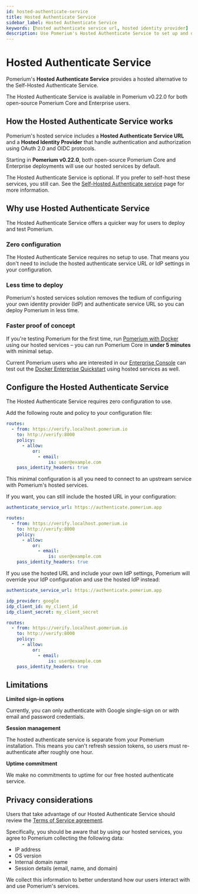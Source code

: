 ```yaml
---
id: hosted-authenticate-service
title: Hosted Authenticate Service
sidebar_label: Hosted Authenticate Service
keywords: [hosted authenticate service url, hosted identity provider]
description: Use Pomerium's Hosted Authenticate Service to set up and deploy Pomerium quickly.
---
```


# Hosted Authenticate Service

Pomerium's **Hosted Authenticate Service** provides a hosted alternative to the Self-Hosted Authenticate Service.

The Hosted Authenticate Service is available in Pomerium v0.22.0 for both open-source Pomerium Core and Enterprise users.

## How the Hosted Authenticate Service works

Pomerium's hosted service includes a **Hosted Authenticate Service URL** and a **Hosted Identity Provider** that handle authentication and authorization using OAuth 2.0 and OIDC protocols.

Starting in **Pomerium v0.22.0**, both open-source Pomerium Core and Enterprise deployments will use our hosted services by default.

The Hosted Authenticate Service is optional. If you prefer to self-host these services, you still can. See the [Self-Hosted Authenticate service](/docs/capabilities/self-hosted-authenticate-service) page for more information.

## Why use Hosted Authenticate Service

The Hosted Authenticate Service offers a quicker way for users to deploy and test Pomerium.

### Zero configuration

The Hosted Authenticate Service requires no setup to use. That means you don't need to include the hosted authenticate service URL or IdP settings in your configuration.

### Less time to deploy

Pomerium's hosted services solution removes the tedium of configuring your own identity provider (IdP) and authenticate service URL so you can deploy Pomerium in less time.

### Faster proof of concept

If you're testing Pomerium for the first time, run [Pomerium with Docker](/docs/quickstart) using our hosted services – you can run Pomerium Core in **under 5 minutes** with minimal setup.

Current Pomerium users who are interested in our [Enterprise Console](https://www.pomerium.com/enterprise-sales/) can test out the [Docker Enterprise Quickstart](/docs/deploy/enterprise/quickstart) using hosted services as well.

## Configure the Hosted Authenticate Service

The Hosted Authenticate Service requires zero configuration to use.

Add the following route and policy to your configuration file:

```yaml title=pomerium-config.yaml
routes:
  - from: https://verify.localhost.pomerium.io
    to: http://verify:8000
    policy:
      - allow:
          or:
            - email:
                is: user@example.com
    pass_identity_headers: true
```

This minimal configuration is all you need to connect to an upstream service with Pomerium's hosted services.

If you want, you can still include the hosted URL in your configuration:

```yaml title=pomerium-config.yaml
authenticate_service_url: https://authenticate.pomerium.app

routes:
  - from: https://verify.localhost.pomerium.io
    to: http://verify:8000
    policy:
      - allow:
          or:
            - email:
                is: user@example.com
    pass_identity_headers: true
```

If you use the hosted URL and include your own IdP settings, Pomerium will override your IdP configuration and use the hosted IdP instead:

```yaml title=pomerium-config.yaml
authenticate_service_url: https://authenticate.pomerium.app

idp_provider: google
idp_client_id: my_client_id
idp_client_secret: my_client_secret

routes:
  - from: https://verify.localhost.pomerium.io
    to: http://verify:8000
    policy:
      - allow:
          or:
            - email:
                is: user@example.com
    pass_identity_headers: true
```

## Limitations

**Limited sign-in options**

Currently, you can only authenticate with Google single-sign on or with email and password credentials.

**Session management**

The hosted authenticate service is separate from your Pomerium installation. This means you can't refresh session tokens, so users must re-authenticate after roughly one hour.

**Uptime commitment**

We make no commitments to uptime for our free hosted authenticate service.

## Privacy considerations

Users that take advantage of our Hosted Authenticate Service should review the [Terms of Service agreement](https://www.pomerium.com/pomerium-zero-user-agreement/).

Specifically, you should be aware that by using our hosted services, you agree to Pomerium collecting the following data:

- IP address
- OS version
- Internal domain name
- Session details (email, name, and domain)

We collect this information to better understand how our users interact with and use Pomerium's services.
